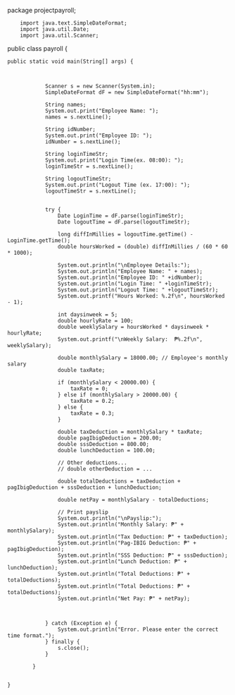 package projectpayroll;

        import java.text.SimpleDateFormat;
        import java.util.Date;
        import java.util.Scanner;

        
public class payroll {

	public static void main(String[] args) {
		


				Scanner s = new Scanner(System.in);
				SimpleDateFormat dF = new SimpleDateFormat("hh:mm");
				
				String names;
				System.out.print("Employee Name: ");
				names = s.nextLine();
				
				String idNumber;
				System.out.print("Employee ID: ");
				idNumber = s.nextLine();

				String loginTimeStr;
				System.out.print("Login Time(ex. 08:00): ");
				loginTimeStr = s.nextLine();
				
				String logoutTimeStr;
				System.out.print("Logout Time (ex. 17:00): ");
				logoutTimeStr = s.nextLine();
				
				
				try {
					Date LoginTime = dF.parse(loginTimeStr);
					Date logoutTime = dF.parse(logoutTimeStr);
					
					long diffInMillies = logoutTime.getTime() - LoginTime.getTime();
					double hoursWorked = (double) diffInMillies / (60 * 60 * 1000);
					
					System.out.println("\nEmployee Details:");
					System.out.println("Employee Name: " + names);
					System.out.println("Employee ID: " +idNumber);
					System.out.println("Login Time: " +loginTimeStr);
					System.out.println("Logout Time: " +logoutTimeStr);
					System.out.printf("Hours Worked: %.2f\n", hoursWorked - 1);
					
					int daysinweek = 5;
		            double hourlyRate = 100; 
		            double weeklySalary = hoursWorked * daysinweek * hourlyRate;
		            System.out.printf("\nWeekly Salary:  ₱%.2f\n", weeklySalary);
		            
		            double monthlySalary = 18000.00; // Employee's monthly salary
		            double taxRate;

		            if (monthlySalary < 20000.00) {
		                taxRate = 0;
		            } else if (monthlySalary > 20000.00) {
		                taxRate = 0.2;
		            } else {
		                taxRate = 0.3;
		            }

		            double taxDeduction = monthlySalary * taxRate;
		            double pagIbigDeduction = 200.00;
		            double sssDeduction = 800.00;
		            double lunchDeduction = 100.00;

		            // Other deductions...
		            // double otherDeduction = ...

		            double totalDeductions = taxDeduction + pagIbigDeduction + sssDeduction + lunchDeduction;
		            
		            double netPay = monthlySalary - totalDeductions;

		            // Print payslip
		            System.out.println("\nPayslip:");
		            System.out.println("Monthly Salary: ₱" + monthlySalary);
		            System.out.println("Tax Deduction: ₱" + taxDeduction);
		            System.out.println("Pag-IBIG Deduction: ₱" + pagIbigDeduction);
		            System.out.println("SSS Deduction: ₱" + sssDeduction);
		            System.out.println("Lunch Deduction: ₱" + lunchDeduction);
		            System.out.println("Total Deductions: ₱" + totalDeductions);
		            System.out.println("Total Deductions: ₱" + totalDeductions);
		            System.out.println("Net Pay: ₱" + netPay);
		            
		           

				} catch (Exception e) {
					System.out.println("Error. Please enter the correct time format.");
		        } finally {
		            s.close();
		        }		

			}

		
	}



